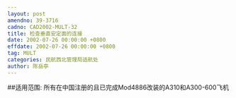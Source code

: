 ```yaml
---
layout: post
amendno: 39-3716
cadno: CAD2002-MULT-32
title: 检查垂直安定面的连接
date: 2002-07-26 00:00:00 +0800
effdate: 2002-07-26 00:00:00 +0800
tag: MULT
categories: 民航西北管理局适航处
author: 陈岳亭
---
```


##适用范围:
所有在中国注册的且已完成Mod4886改装的A310和A300-600飞机

